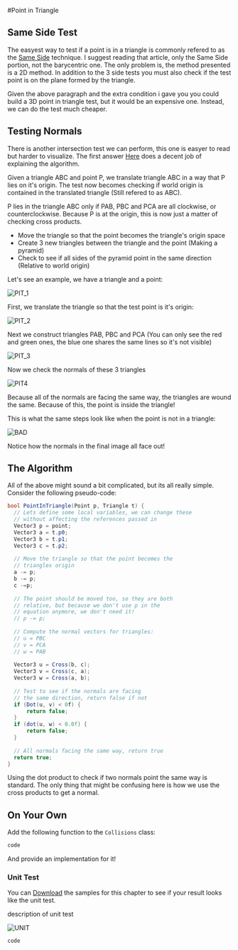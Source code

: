 #Point in Triangle

## Same Side Test

The easyest way to test if a point is in a triangle is commonly refered to as the [Same Side](http://www.blackpawn.com/texts/pointinpoly/) technique. I suggest reading that article, only the Same Side portion, not the barycentric one. The only problem is, the method presented is a 2D method. In addition to the 3 side tests you must also check if the test point is on the plane formed by the triangle.

Given the above paragraph and the extra condition i gave you you could build a 3D point in triangle test, but it would be an expensive one. Instead, we can do the test much cheaper.

## Testing Normals

There is another intersection test we can perform, this one is easyer to read but harder to visualize. The first answer [Here](http://math.stackexchange.com/questions/51326/determining-if-an-arbitrary-point-lies-inside-a-triangle-defined-by-three-points) does a decent job of explaining the algorithm.

Given a triangle ABC and point P, we translate triangle ABC in a way that P lies on it's origin. The test now becomes checking if world origin is contained in the translated triangle (Still refered to as ABC).

P lies in the triangle ABC only if PAB, PBC and PCA are all clockwise, or counterclockwise. Because P is at the origin, this is now just a matter of checking cross products.

* Move the triangle so that the point becomes the triangle's origin space
* Create 3 new triangles between the triangle and the point (Making a pyramid)
* Check to see if all sides of the pyramid point in the same direction (Relative to world origin)

Let's see an example, we have a triangle and a point:

![PIT_1](pit_rl_1.png)

First, we translate the triangle so that the test point is it's origin:

![PIT_2](pit_rl_2.png)

Next we construct triangles PAB, PBC and PCA (You can only see the red and green ones, the blue one shares the same lines so it's not visible)

![PIT_3](pit_rl_3.png)

Now we check the normals of these 3 triangles

![PIT4](pit_rl_4.png)

Because all of the normals are facing the same way, the triangles are wound the same. Because of this, the point is inside the triangle!

This is what the same steps look like when the point is not in a triangle:

![BAD](pit_fail.png)

Notice how the normals in the final image all face out!

## The Algorithm

All of the above might sound a bit complicated, but its all really simple. Consider the following pseudo-code:

```cs
bool PointInTriangle(Point p, Triangle t) {
  // Lets define some local variables, we can change these
  // without affecting the references passed in
  Vector3 p = point;
  Vector3 a = t.p0;
  Vector3 b = t.p1;
  Vector3 c = t.p2;
  
  // Move the triangle so that the point becomes the 
  // triangles origin
  a -= p;
  b -= p;
  c -=p;
  
  // The point should be moved too, so they are both
  // relative, but because we don't use p in the
  // equation anymore, we don't need it!
  // p -= p;
  
  // Compute the normal vectors for triangles:
  // u = PBC
  // v = PCA
  // w = PAB
  
  Vector3 u = Cross(b, c);
  Vector3 v = Cross(c, a);
  Vector3 w = Cross(a, b);
  
  // Test to see if the normals are facing 
  // the same direction, return false if not
  if (Dot(u, v) < 0f) {
      return false;
  }
  if (dot(u, w) < 0.0f) {
      return false;
  }
  
  // All normals facing the same way, return true
  return true;
}
```

Using the dot product to check if two normals point the same way is standard. The only thing that might be confusing here is how we use the cross products to get a normal.

## On Your Own

Add the following function to the ```Collisions``` class:

```cs
code
```

And provide an implementation for it!

### Unit Test

You can [Download](../Samples/SAMPLE.rar) the samples for this chapter to see if your result looks like the unit test.

description of unit test

![UNIT](image)

```cs
code
```
